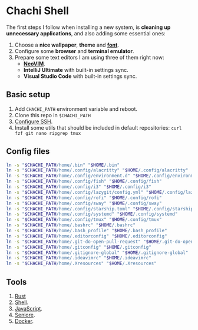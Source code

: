 # Chachi Shell

The first steps I follow when installing a new system, is **cleaning up
unnecessary applications**, and also adding some essential ones:

1. Choose a **nice wallpaper**, **theme** and [**font**](/docs/fonts).
1. Configure some **browser** and **terminal emulator**.
1. Prepare some text editors I am using three of them right now:
   - [**NeoVIM**](/home/.config/nvim).
   - **IntelliJ Ultimate** with built-in settings sync.
   - **Visual Studio Code** with built-in settings sync.

## Basic setup

1.  Add `CHACHI_PATH` environment variable and reboot.
1.  Clone this repo in `$CHACHI_PATH`
1.  [Configure SSH](https://developer.1password.com/docs/ssh/get-started/).
1.  Install some utils that should be included in default repositories:
    `curl fzf git nano ripgrep tmux`

## Config files

```bash
ln -s "$CHACHI_PATH/home/.bin" "$HOME/.bin"
ln -s "$CHACHI_PATH/home/.config/alacritty" "$HOME/.config/alacritty"
ln -s "$CHACHI_PATH/home/.config/environment.d" "$HOME/.config/environment.d"
ln -s "$CHACHI_PATH/home/.config/fish" "$HOME/.config/fish"
ln -s "$CHACHI_PATH/home/.config/i3" "$HOME/.config/i3"
ln -s "$CHACHI_PATH/home/.config/lazygit/config.yml" "$HOME/.config/lazygit/config.yml"
ln -s "$CHACHI_PATH/home/.config/rofi" "$HOME/.config/rofi"
ln -s "$CHACHI_PATH/home/.config/sway" "$HOME/.config/sway"
ln -s "$CHACHI_PATH/home/.config/starship.toml" "$HOME/.config/starship.toml"
ln -s "$CHACHI_PATH/home/.config/systemd" "$HOME/.config/systemd"
ln -s "$CHACHI_PATH/home/.config/tmux" "$HOME/.config/tmux"
ln -s "$CHACHI_PATH/home/.bashrc" "$HOME/.bashrc"
ln -s "$CHACHI_PATH/home/.bash_profile" "$HOME/.bash_profile"
ln -s "$CHACHI_PATH/home/.editorconfig" "$HOME/.editorconfig"
ln -s "$CHACHI_PATH/home/.git-do-open-pull-request" "$HOME/.git-do-open-pull-request"
ln -s "$CHACHI_PATH/home/.gitconfig" "$HOME/.gitconfig"
ln -s "$CHACHI_PATH/home/.gitignore-global" "$HOME/.gitignore-global"
ln -s "$CHACHI_PATH/home/.ideavimrc" "$HOME/.ideavimrc"
ln -s "$CHACHI_PATH/home/.Xresources" "$HOME/.Xresources"
```

## Tools

1. [Rust](/docs/rust)
1. [Shell](/home/.config/fish).
1. [JavaScript](/docs/javascript).
1. [Seniore](/seniore).
1. [Docker](/docs/docker).
